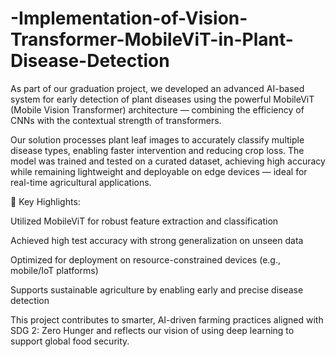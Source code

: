 # -Implementation-of-Vision-Transformer-MobileViT-in-Plant-Disease-Detection
As part of our graduation project, we developed an advanced AI-based system for early detection of plant diseases using the powerful MobileViT (Mobile Vision Transformer) architecture — combining the efficiency of CNNs with the contextual strength of transformers.

Our solution processes plant leaf images to accurately classify multiple disease types, enabling faster intervention and reducing crop loss. The model was trained and tested on a curated dataset, achieving high accuracy while remaining lightweight and deployable on edge devices — ideal for real-time agricultural applications.

🧠 Key Highlights:

Utilized MobileViT for robust feature extraction and classification

Achieved high test accuracy with strong generalization on unseen data

Optimized for deployment on resource-constrained devices (e.g., mobile/IoT platforms)

Supports sustainable agriculture by enabling early and precise disease detection

This project contributes to smarter, AI-driven farming practices aligned with SDG 2: Zero Hunger and reflects our vision of using deep learning to support global food security.
